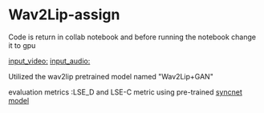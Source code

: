 # Wav2Lip-assign


Code is return in collab notebook and before running the notebook change it to gpu 

[input_video:](https://openinapp.co/5cwva)
[input_audio:](https://openinapp.co/o9vuj)

Utilized the wav2lip pretrained model named "Wav2Lip+GAN"

evaluation metrics :LSE_D and LSE-C metric  using pre-trained [syncnet model](https://github.com/joonson/syncnet_python)


